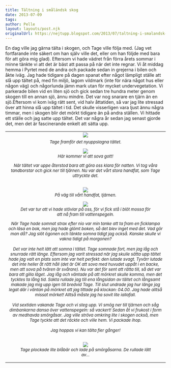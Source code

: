 ```yaml
---
title: Tältning i småländsk skog
date: 2013-07-09
tags: 	
author: Pelle
layout: layouts/post.njk
originalUrl: https://nejtupp.blogspot.com/2013/07/taltning-i-smalandsk-skog.html
---
```


En dag ville jag gärna tälta i skogen, och Tage ville följa med. (Jag vet fortfarande inte säkert om han själv ville det, eller om han följde med bara för att göra mig glad). Eftersom vi hade vädret från förra årets sommar i minne tänkte vi att det är bäst att passa på när det inte regnar. Vi åt middag hemma i Pyrtet med de andra och packade sedan in grejerna i bilen och åkte iväg. Jag hade tidigare på dagen spanat efter något lämpligt ställe att slå upp tältet på, med fin miljö, lagom vildmark (inte för nära något hus eller någon väg) och någorlunda jämn mark utan för mycket undervegetation. Vi parkerade bilen vid en liten sjö och gick sedan tre hundra meter genom skogen till en annan sjö, ännu mindre. Det var nog snarare en tjärn än en sjö.</div>Eftersom vi kom iväg rätt sent, vid halv åttatiden, så var jag lite stressad över att hinna slå upp tältet i tid. Det skulle visserligen vara ljust ännu några timmar, men i skogen blir det mörkt tidigare än på andra ställen. Vi hittade ett ställe och jag satte upp tältet. Det var några år sedan jag senast gjorde det, men det är fascinerande enkelt att sätta upp.<table cellpadding="0" cellspacing="0" class="tr-caption-container" style="float: right; margin-left: 1em; text-align: right;"><tbody><tr><td style="text-align: center;"><img src="../../../../img/Pyrtet+-+ta%CC%88ltning-PERK6568.jpg"></td></tr><tr><td class="tr-caption" style="font-size: 13px; text-align: center;"><i>Tage framför det nyuppslagna tältet.</figcaption>
</figure>

<figure>
	<img src="../../../../img/Pyrtet+-+ta%CC%88ltning-PERK6566.jpg">
	<figcaption>Här kommer vi att sova gott!</figcaption>
</figure>När tältet var uppe återstod bara att göra oss klara för natten. Vi tog våra tandborstar och gick ner till tjärnen. Nu var det vårt stora handfat, som Tage uttryckte det.<br><br>

<figure>
	<img src="../../../../img/Pyrtet+-+ta%CC%88ltning-PERK6574.jpg">
	<figcaption>På väg till vårt handfat, tjärnen.</figcaption>
</figure>

<figure>
	<img src="../../../../img/Pyrtet+-+ta%CC%88ltning-PERK6580.jpg">
	<figcaption>Det var tur att vi hade stövlar på oss, för vi fick stå i blöt mossa för att nå fram till vattenspegeln.</figcaption>
</figure>När Tage hade somnat strax efter nio var min tanke att ta fram en ficklampa och läsa en bok, men jag hade glömt boken, så det blev inget med det. Vad gör man då? Jag slöt ögonen och tänkte somna tidigt jag också. Kanske skulle vi vakna tidigt på morgonen?<br><br>Det var inte helt lätt att somna i tältet. Tage somnade fort, men jag låg och snurrade rätt länge. Eftersom jag varit stressad när jag skulle sätta upp tältet hade jag valt en plats som inte var helt perfekt: den lutade svagt. Tyvärr lutade det inte heller åt rätt håll (det är OK att sova med huvudet uppåt i en backe, men att sova på tvären är svårare). Nu var det för sent att rätta till, så det var bara att gilla läget. Jag låg och väntade på att mörkret skulle komma, men det tycktes ta lång tid. Sakta rullade jag till ena långsidan av tältet och långsamt makade jag mig upp igen till bredvid Tage. Till slut undrade jag hur länge jag legat där i väntan på mörkret att jag tittade på klockan: 04.00. Jag hade alltså missat mörket! Alltså måste jag ha sovit lite iallafall.<br><br>Vid sextiden vakande Tage och vi steg upp. Vi smög ner till tjärnen och såg dimbankarna dansa över vattenspegeln: så vackert! Sedan åt vi frukost i form av medhavda smörgåsar. Jag ville ströva omkring lite i skogen också, men Tage tyckte att det räckte och ville hem. Vi packade ihop.<br><br>Jag hoppas vi kan tälta fler gånger!<br><br>

<figure>
	<img src="../../../../img/Pyrtet+-+ta%CC%88ltning-PERK6601.jpg">
	<figcaption>Tage plockade lite blåbär och lade på smörgåsarna. De rullade lätt av...</figcaption>
</figure>
